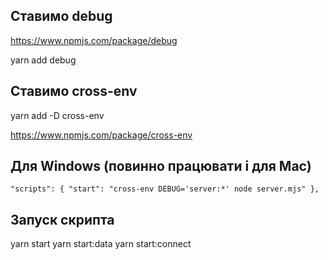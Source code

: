 ## Ставимо debug

https://www.npmjs.com/package/debug

yarn add debug

## Ставимо cross-env

yarn add -D cross-env

https://www.npmjs.com/package/cross-env

## Для Windows (повинно працювати і для Mac)

`
"scripts": {
"start": "cross-env DEBUG='server:*' node server.mjs"
},
`

## Запуск скрипта

yarn start
yarn start:data
yarn start:connect
